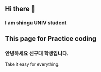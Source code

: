 ## Hi there 👋


### I am shingu UNIV student 
## This page for Practice coding 
###  안녕하세요 신구대 학생입니다.
Take it easy for everything.

